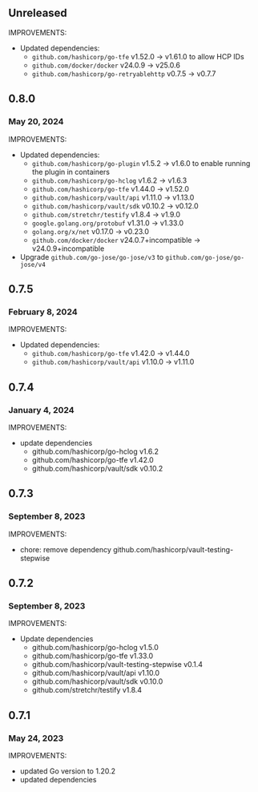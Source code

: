 ## Unreleased
IMPROVEMENTS:
* Updated dependencies:
   * `github.com/hashicorp/go-tfe` v1.52.0 -> v1.61.0 to allow HCP IDs
   * `github.com/docker/docker` v24.0.9 -> v25.0.6
   * `github.com/hashicorp/go-retryablehttp` v0.7.5 -> v0.7.7

## 0.8.0
### May 20, 2024
IMPROVEMENTS:
* Updated dependencies:
   * `github.com/hashicorp/go-plugin` v1.5.2 -> v1.6.0 to enable running the plugin in containers
   * `github.com/hashicorp/go-hclog` v1.6.2 -> v1.6.3
   * `github.com/hashicorp/go-tfe` v1.44.0 -> v1.52.0
   * `github.com/hashicorp/vault/api` v1.11.0 -> v1.13.0
   * `github.com/hashicorp/vault/sdk` v0.10.2 -> v0.12.0
   * `github.com/stretchr/testify` v1.8.4 -> v1.9.0
   * `google.golang.org/protobuf` v1.31.0 -> v1.33.0
   * `golang.org/x/net` v0.17.0 -> v0.23.0
   * `github.com/docker/docker` v24.0.7+incompatible -> v24.0.9+incompatible
* Upgrade `github.com/go-jose/go-jose/v3` to `github.com/go-jose/go-jose/v4`

## 0.7.5
### February 8, 2024
IMPROVEMENTS:
* Updated dependencies:
   * `github.com/hashicorp/go-tfe` v1.42.0 -> v1.44.0
   * `github.com/hashicorp/vault/api` v1.10.0 -> v1.11.0

## 0.7.4
### January 4, 2024

IMPROVEMENTS:
* update dependencies
  * github.com/hashicorp/go-hclog v1.6.2
  * github.com/hashicorp/go-tfe v1.42.0
  * github.com/hashicorp/vault/sdk v0.10.2

## 0.7.3
### September 8, 2023
IMPROVEMENTS:
* chore: remove dependency github.com/hashicorp/vault-testing-stepwise

## 0.7.2
### September 8, 2023
IMPROVEMENTS:
* Update dependencies
  * github.com/hashicorp/go-hclog v1.5.0
  * github.com/hashicorp/go-tfe v1.33.0
  * github.com/hashicorp/vault-testing-stepwise v0.1.4
  * github.com/hashicorp/vault/api v1.10.0
  * github.com/hashicorp/vault/sdk v0.10.0
  * github.com/stretchr/testify v1.8.4

## 0.7.1
### May 24, 2023

IMPROVEMENTS:
* updated Go version to 1.20.2
* updated dependencies
